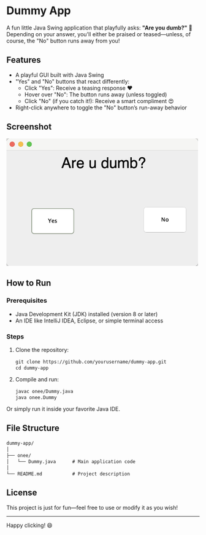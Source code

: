 # Dummy App

A fun little Java Swing application that playfully asks: **"Are you dumb?"** 🧠  
Depending on your answer, you'll either be praised or teased—unless, of course, the "No" button runs away from you!

## Features

- A playful GUI built with Java Swing
- "Yes" and "No" buttons that react differently:
  - Click "Yes": Receive a teasing response ❤️
  - Hover over "No": The button runs away (unless toggled)
  - Click "No" (if you catch it!): Receive a smart compliment 😍
- Right-click anywhere to toggle the "No" button’s run-away behavior

## Screenshot

<img src="./screenshot.png" alt="App Screenshot" width="500"/>

## How to Run

### Prerequisites

- Java Development Kit (JDK) installed (version 8 or later)
- An IDE like IntelliJ IDEA, Eclipse, or simple terminal access

### Steps

1. Clone the repository:
   ```
   git clone https://github.com/yourusername/dummy-app.git
   cd dummy-app
   ```

2. Compile and run:
   ```
   javac onee/Dummy.java
   java onee.Dummy
   ```


Or simply run it inside your favorite Java IDE.

## File Structure
```
dummy-app/
│
├── onee/
│   └── Dummy.java      # Main application code
│
└── README.md           # Project description
```

## License

This project is just for fun—feel free to use or modify it as you wish!

---

Happy clicking! 😄

